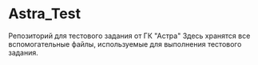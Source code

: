 # Astra_Test
Репозиторий для тестового задания от ГК "Астра"
Здесь хранятся все вспомогательные файлы, используемые для выполнения тестового задания.

